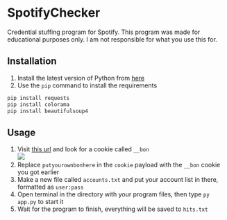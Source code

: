 # SpotifyChecker
Credential stuffing program for Spotify. This program was made for educational purposes only. I am not responsible for what you use this for.

## Installation
1. Install the latest version of Python from [here](https://www.python.org/downloads/)
2. Use the `pip` command to install the requirements
```bash
pip install requests
pip install colorama
pip install beautifulsoup4
```
## Usage
1. Visit [this url](https://accounts.spotify.com/en/login/) and look for a cookie called `__bon`   
![](https://a.cozy.cat/igxzx.png)
2. Replace `putyourownbonhere` in the `cookie` payload with the `__bon` cookie you got earlier
3. Make a new file called `accounts.txt` and put your account list in there, formatted as `user:pass`
4. Open terminal in the directory with your program files, then type `py app.py` to start it
5. Wait for the program to finish, everything will be saved to `hits.txt`

